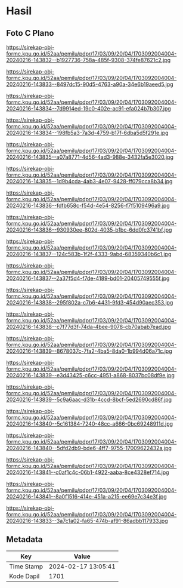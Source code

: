 # Hasil

## Foto C Plano

https://sirekap-obj-formc.kpu.go.id/52aa/pemilu/pdpr/17/03/09/20/04/1703092004004-20240216-143832--b1927736-758a-485f-9308-374fe87621c2.jpg

https://sirekap-obj-formc.kpu.go.id/52aa/pemilu/pdpr/17/03/09/20/04/1703092004004-20240216-143833--8497dc15-90d5-4763-a90a-34e6b19aeed5.jpg

https://sirekap-obj-formc.kpu.go.id/52aa/pemilu/pdpr/17/03/09/20/04/1703092004004-20240216-143834--7d9914ed-19c0-402e-ac91-efa024b7b307.jpg

https://sirekap-obj-formc.kpu.go.id/52aa/pemilu/pdpr/17/03/09/20/04/1703092004004-20240216-143834--198fb5a3-7a3d-4759-b17f-6dba5d5f291e.jpg

https://sirekap-obj-formc.kpu.go.id/52aa/pemilu/pdpr/17/03/09/20/04/1703092004004-20240216-143835--a07a8771-4d56-4ad3-988e-3432fa5e3020.jpg

https://sirekap-obj-formc.kpu.go.id/52aa/pemilu/pdpr/17/03/09/20/04/1703092004004-20240216-143835--1d9b4cda-4ab3-4e07-9428-ff079cca8b34.jpg

https://sirekap-obj-formc.kpu.go.id/52aa/pemilu/pdpr/17/03/09/20/04/1703092004004-20240216-143836--fdfb658c-f54d-4e54-8256-f7f5109496a9.jpg

https://sirekap-obj-formc.kpu.go.id/52aa/pemilu/pdpr/17/03/09/20/04/1703092004004-20240216-143836--930930ee-802d-4035-b1bc-6dd0fc3741bf.jpg

https://sirekap-obj-formc.kpu.go.id/52aa/pemilu/pdpr/17/03/09/20/04/1703092004004-20240216-143837--124c583b-1f2f-4333-9abd-68359340b6c1.jpg

https://sirekap-obj-formc.kpu.go.id/52aa/pemilu/pdpr/17/03/09/20/04/1703092004004-20240216-143837--2a37f5d4-f7de-4189-bd01-20405749555f.jpg

https://sirekap-obj-formc.kpu.go.id/52aa/pemilu/pdpr/17/03/09/20/04/1703092004004-20240216-143838--295f802a-c7b6-4431-9fd3-454d90aec353.jpg

https://sirekap-obj-formc.kpu.go.id/52aa/pemilu/pdpr/17/03/09/20/04/1703092004004-20240216-143838--c7f77d3f-74da-4bee-9078-cb70abab7ead.jpg

https://sirekap-obj-formc.kpu.go.id/52aa/pemilu/pdpr/17/03/09/20/04/1703092004004-20240216-143839--8678037c-7fa2-4ba5-8da0-1b994d06a71c.jpg

https://sirekap-obj-formc.kpu.go.id/52aa/pemilu/pdpr/17/03/09/20/04/1703092004004-20240216-143839--e3d43425-c6cc-4951-a868-8037bc08df9e.jpg

https://sirekap-obj-formc.kpu.go.id/52aa/pemilu/pdpr/17/03/09/20/04/1703092004004-20240216-143839--5c9a6aac-d31b-4ccd-8bcf-5ed2690cd86f.jpg

https://sirekap-obj-formc.kpu.go.id/52aa/pemilu/pdpr/17/03/09/20/04/1703092004004-20240216-143840--5c161384-7240-48cc-a666-0bc69248911d.jpg

https://sirekap-obj-formc.kpu.go.id/52aa/pemilu/pdpr/17/03/09/20/04/1703092004004-20240216-143840--5dfd2db9-bde6-4ff7-9755-17009622432a.jpg

https://sirekap-obj-formc.kpu.go.id/52aa/pemilu/pdpr/17/03/09/20/04/1703092004004-20240216-143841--c0af1c4c-06b1-4922-aaba-8ce4328ef714.jpg

https://sirekap-obj-formc.kpu.go.id/52aa/pemilu/pdpr/17/03/09/20/04/1703092004004-20240216-143841--8a0f1516-414e-451a-a215-ee69e7c34e3f.jpg

https://sirekap-obj-formc.kpu.go.id/52aa/pemilu/pdpr/17/03/09/20/04/1703092004004-20240216-143833--3a7c1a02-fa65-474b-af91-86adbb117933.jpg


## Metadata

| Key        | Value               |
| ---------- | ------------------- |
| Time Stamp | 2024-02-17 13:05:41 |
| Kode Dapil | 1701                |



